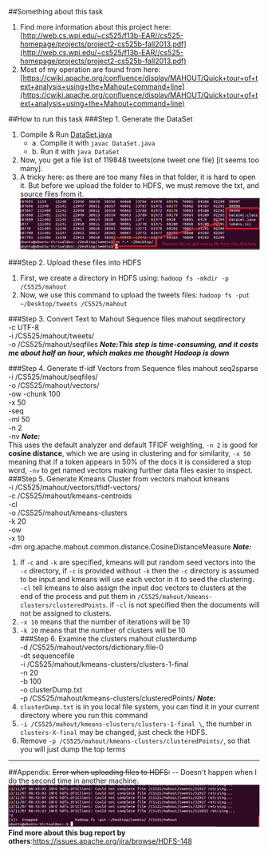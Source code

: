 ##Something about this task
1. Find more information about this project here: [http://web.cs.wpi.edu/~cs525/f13b-EAR//cs525-homepage/projects/project2-cs525b-fall2013.pdf](http://web.cs.wpi.edu/~cs525/f13b-EAR//cs525-homepage/projects/project2-cs525b-fall2013.pdf)     
2. Most of my operation are found from here: [https://cwiki.apache.org/confluence/display/MAHOUT/Quick+tour+of+text+analysis+using+the+Mahout+command+line](https://cwiki.apache.org/confluence/display/MAHOUT/Quick+tour+of+text+analysis+using+the+Mahout+command+line)    

##How to run this task
###Step 1. Generate the DataSet
1. Compile & Run [DataSet.java](https://github.com/zhouhao/CS525-Big-Data-Course-Project/blob/master/Project2/task1-Mahout/DataSetGenerator/DataSet.java) 
	- a. Compile it with `javac DataSet.java`    
	- b. Run it with `java DataSet`    
2. Now, you get a file list of 119848 tweets(one tweet one file) [it seems too many].   
3. A tricky here: as there are too many files in that folder, it is hard to open it. But before we upload the folder to HDFS, we must remove the txt, and source files from it.      
![mv](../../ScreenShots/move.png)       

###Step 2. Upload these files into HDFS 
1. First, we create a directory in HDFS using: `hadoop fs -mkdir -p /CS525/mahout`    
2. Now, we use this command to upload the tweets files: `hadoop fs -put ~/Desktop/tweets /CS525/mahout`   

###Step 3. Convert Text to Mahout Sequence files
	mahout seqdirectory \
		-c UTF-8 \
		-i /CS525/mahout/tweets/ \
		-o /CS525/mahout/seqfiles
***Note:This step is time-consuming, and it costs me about half an hour, which makes me thought Hadoop is down***

###Step 4. Generate tf-idf Vectors from Sequence files
	mahout seq2sparse \
	   -i /CS525/mahout/seqfiles/ \
	   -o /CS525/mahout/vectors/ \
	   -ow -chunk 100 \
	   -x 50 \
	   -seq \
	   -ml 50 \
	   -n 2 \
	   -nv
***Note:***  
This uses the default analyzer and default TFIDF weighting, `-n 2` is good for **cosine distance**, which we are using in clustering and for similarity, `-x 50` meaning that if a token appears in 50% of the docs it is considered a stop word, `-nv` to get named vectors making further data files easier to inspect.
###Step 5. Generate Kmeans Cluster from vectors
	mahout kmeans \
	   -i /CS525/mahout/vectors/tfidf-vectors/ \
	   -c /CS525/mahout/kmeans-centroids \
	   -cl \
	   -o /CS525/mahout/kmeans-clusters \
	   -k 20 \
	   -ow \
	   -x 10 \
	   -dm org.apache.mahout.common.distance.CosineDistanceMeasure
***Note:***   
1. If `-c` and `-k` are specified, kmeans will put random seed vectors into the `-c` directory, if `-c` is provided without `-k` then the `-c` directory is assumed to be input and kmeans will use each vector in it to seed the clustering. `-cl` tell kmeans to also assign the input doc vectors to clusters at the end of the process and put them in `/CS525/mahout/kmeans-clusters/clusteredPoints`. if `-cl` is not specified then the documents will not be assigned to clusters.    
2. `-x 10` means that the number of iterations will be 10    
3. `-k 20` means that the number of clusters will be 10  
###Step 6. Examine the clusters 
	mahout clusterdump \
	   -d /CS525/mahout/vectors/dictionary.file-0 \
	   -dt sequencefile \
	   -i /CS525/mahout/kmeans-clusters/clusters-1-final \
	   -n 20 \
	   -b 100 \
	   -o clusterDump.txt \
	   -p /CS525/mahout/kmeans-clusters/clusteredPoints/
***Note:***      
1. `clusterDump.txt` is in you local file system, you can find it in your current directory where you run this command       
2. `-i /CS525/mahout/kmeans-clusters/clusters-1-final \`, the number in `clusters-X-final` may be changed, just check the HDFS.      
3. Remove `-p /CS525/mahout/kmeans-clusters/clusteredPoints/`, so that you will just dump the top terms  




------
##Appendix:
<del>Error when uploading files to HDFS:</del> -- Doesn't happen when I do the second time in another machine.    
![error](../../ScreenShots/error.png "error")     
**Find more about this bug report by others**:https://issues.apache.org/jira/browse/HDFS-148
